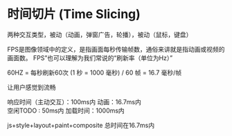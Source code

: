 # 时间切片 (Time Slicing)



两种交互类型，被动（动画，弹窗广告，轮播），被动（鼠标，键盘）



FPS是图像领域中的定义，是指画面每秒传输帧数，通俗来讲就是指动画或视频的画面数。
FPS”也可以理解为我们常说的“刷新率（单位为Hz）”



60HZ = 每秒刷新60次
(1 秒 = 1000 毫秒) / 60 帧 = 16.7 毫秒/帧



让用户感觉到流畅

响应时间（主动交互）：100ms内
动画：16.7ms内   
空闲TODO : 50ms内
加载时间：1000ms内


js+style+layout+paint+composite  总时间在16.7ms内


